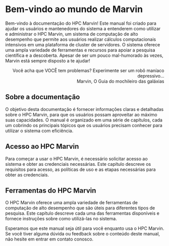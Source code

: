# Bem-vindo ao mundo de Marvin

Bem-vindo à documentação do HPC Marvin! Este manual foi criado para ajudar os usuários e mantenedores do sistema a entenderem como utilizar e administrar o HPC Marvin, um sistema de computação de alto desempenho que permite aos usuários realizar cálculos computacionais intensivos em uma plataforma de cluster de servidores. O sistema oferece uma ampla variedade de ferramentas e recursos para apoiar a pesquisa científica e a descoberta. Apesar de ser um pouco mal-humorado às vezes, Marvin está sempre disposto a te ajudar!

<div style="text-align: right">
Você acha que VOCÊ tem problemas? Experimente ser um robô maníaco depressivo...<br>
Marvin, O Guia do mochileiro das galáxias
</div>

## Sobre a documentação

O objetivo desta documentação é fornecer informações claras e detalhadas sobre o HPC Marvin, para que os usuários possam aproveitar ao máximo suas capacidades. O manual é organizado em uma série de capítulos, cada um cobrindo os principais tópicos que os usuários precisam conhecer para utilizar o sistema com eficiência.

## Acesso ao HPC Marvin

Para começar a usar o HPC Marvin, é necessário solicitar acesso ao sistema e obter as credenciais necessárias. Este capítulo descreve os requisitos para acesso, as políticas de uso e as etapas necessárias para obter as credenciais.

## Ferramentas do HPC Marvin

O HPC Marvin oferece uma ampla variedade de ferramentas de computação de alto desempenho que são úteis para diferentes tipos de pesquisa. Este capítulo descreve cada uma das ferramentas disponíveis e fornece instruções sobre como utilizá-las no sistema.

Esperamos que este manual seja útil para você enquanto usa o HPC Marvin. Se você tiver alguma dúvida ou feedback sobre o conteúdo deste manual, não hesite em entrar em contato conosco.
